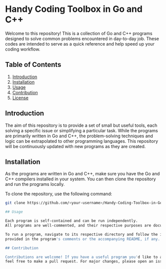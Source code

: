 # Handy Coding Toolbox in Go and C++

Welcome to this repository! 
This is a collection of Go and C++ programs designed to solve common problems encountered in day-to-day job. 
These codes are intended to serve as a quick reference and help speed up your coding workflow.

## Table of Contents
1. [Introduction](#introduction)
2. [Installation](#installation)
3. [Usage](#usage)
4. [Contribution](#contribution)
5. [License](#license)

## Introduction

The aim of this repository is to provide a set of small but useful tools, each solving a specific issue or 
simplifying a particular task. While the programs are primarily written in Go and C++, 
the problem-solving techniques and logic can be extrapolated to other programming languages. 
This repository will be continuously updated with new programs as they are created.

## Installation

As the programs are written in Go and C++, make sure you have the Go and C++ compilers installed in your system. 
You can then clone the repository and run the programs locally.

To clone the repository, use the following command:

```bash
git clone https://github.com/<your-username>/Handy-Coding-Toolbox-in-Go-and-CPP.git

## Usage

Each program is self-contained and can be run independently. 
All programs are well-commented, and their respective purposes are documented. 

To run a program, navigate to its respective directory and follow the instructions 
provided in the program's comments or the accompanying README, if any.

## Contribution

Contributions are welcome! If you have a useful program you'd like to add, or if you have an improvement to an existing program, 
feel free to make a pull request. For major changes, please open an issue first to discuss what you would like to change.
